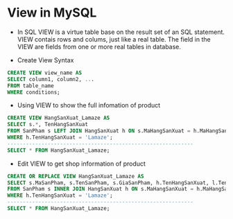 # View in MySQL

* In SQL VIEW is a virtue table base on the result set of an SQL statement. VIEW contais rows and colums, just like a real table. The field in the VIEW are fields from one or more real tables in database.

* Create View Syntax

```sql
CREATE VIEW view_name AS
SELECT column1, column2, ...
FROM table_name
WHERE conditions;
```

* Using VIEW to show the full infomation of product 

```sql
CREATE VIEW HangSanXuat_Lamaze AS
SELECT s.*, TenHangSanXuat
FROM SanPham s LEFT JOIN HangSanXuat h ON s.MaHangSanXuat = h.MaHangSanXuat
WHERE h.TenHangSanXuat = 'Lamaze';
------------------------------------------------------------
SELECT * FROM HangSanXuat_Lamaze;
```

* Edit VIEW to get shop information of product

```sql
CREATE OR REPLACE VIEW HangSanXuat_Lamaze AS
SELECT s.MaSanPham, s.TenSanPham, s.GiaSanPham, h.TenHangSanXuat, l.TenLoaiSanPham
FROM SanPham s INNER JOIN HangSanXuat h ON s.MaHangSanXuat = h.MaHangSanXuat INNER JOIN LoaiSanPham l ON s.MaLoaiSanPham = l.MaLoaiSanPham
WHERE h.TenHangSanXuat = 'Lamaze';
------------------------------------------------------------
SELECT * FROM HangSanXuat_Lamaze;
```

